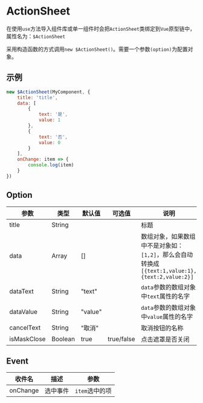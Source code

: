 # ActionSheet

在使用`use`方法导入组件库或单一组件时会把`ActionSheet`类绑定到`Vue`原型链中，属性名为：`$ActionSheet`

采用构造函数的方式调用`new $ActionSheet()`。需要一个参数`(option)`为配置对象。

## 示例

```javascript
new $ActionSheet(MyComponent, {
	title: 'title',
	data: [
		{
			text: '是',
			value: 1
		},
		{
			text: '否',
			value: 0
		}
	],
	onChange: item => {
		console.log(item)
	}
})
```

## Option

| 参数        | 类型    | 默认值  | 可选值     | 说明                                                                                           |
| ----------- | ------- | ------- | ---------- | ---------------------------------------------------------------------------------------------- |
| title       | String  |         |            | 标题                                                                                           |
| data        | Array   | []      |            | 数组对象，如果数组中不是对象如：`[1,2]`，那么会自动转换成`[{text:1,value:1},{text:2,value:2}]` |
| dataText    | String  | "text"  |            | `data`参数的数组对象中`text`属性的名字                                                         |
| dataValue   | String  | "value" |            | `data`参数的数组对象中`value`属性的名字                                                        |
| cancelText  | String  | "取消"  |            | 取消按钮的名称                                                                                 |
| isMaskClose | Boolean | true    | true/false | 点击遮罩是否关闭                                                                               |

## Event

| 收件名   | 描述     | 参数           |
| -------- | -------- | -------------- |
| onChange | 选中事件 | `item`选中的项 |
